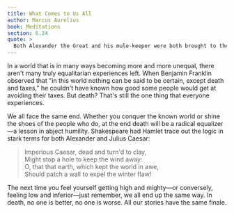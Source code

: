 ```yaml
---
title: What Comes to Us All
author: Marcus Aurelius
book: Meditations
section: 6.24
quote: >
  Both Alexander the Great and his mule-keeper were both brought to the same place by death—they were either received into the all-generative reason, or scattered among the atoms.
---
```


In a world that is in many ways becoming more and more unequal, there aren't many truly equalitarian experiences left. When Benjamin Franklin observed that "in this world nothing can be said to be certain, except death and taxes," he couldn't have known how good some people would get at avoiding their taxes. But death? That's still the one thing that everyone experiences.

We all face the same end. Whether you conquer the known world or shine the shoes of the people who do, at the end death will be a radical equalizer—a lesson in abject humility. Shakespeare had Hamlet trace out the logic in stark terms for both Alexander and Julius Caesar:

> Imperious Caesar, dead and turn'd to clay,<br/>Might stop a hole to keep the wind away:<br/>O, that that earth, which kept the world in awe,<br/>Should patch a wall to expel the winter flaw!

The next time you feel yourself getting high and mighty—or conversely, feeling low and inferior—just remember, we all end up the same way. In death, no one is better, no one is worse. All our stories have the same finale.
